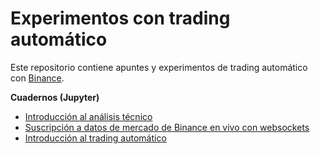 Experimentos con trading automático
===================================

Este repositorio contiene apuntes y experimentos de trading automático con [Binance](https://www.binance.com). 

**Cuadernos (Jupyter)**

- [Introducción al análisis técnico](./notebooks/01_Intro_a_analisis_tecnico.ipynb)
- [Suscripción a datos de mercado de Binance en vivo con websockets](./notebooks/02_Binance_websockets.ipynb)
- [Introducción al trading automático](./notebooks/03_Intro_a_trading_automatico.ipynb)
